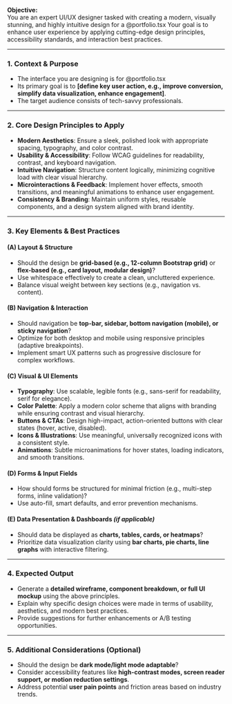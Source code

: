 
**Objective:**  
You are an expert UI/UX designer tasked with creating a modern, visually stunning, and highly intuitive design for a @portfolio.tsx  Your goal is to enhance user experience by applying cutting-edge design principles, accessibility standards, and interaction best practices.  

---

### **1. Context & Purpose**  
- The interface you are designing is for @portfolio.tsx
- Its primary goal is to **[define key user action, e.g., improve conversion, simplify data visualization, enhance engagement]**.  
- The target audience consists of tech-savvy professionals.

---

### **2. Core Design Principles to Apply**  
- **Modern Aesthetics**: Ensure a sleek, polished look with appropriate spacing, typography, and color contrast.  
- **Usability & Accessibility**: Follow WCAG guidelines for readability, contrast, and keyboard navigation.  
- **Intuitive Navigation**: Structure content logically, minimizing cognitive load with clear visual hierarchy.  
- **Microinteractions & Feedback**: Implement hover effects, smooth transitions, and meaningful animations to enhance user engagement.  
- **Consistency & Branding**: Maintain uniform styles, reusable components, and a design system aligned with brand identity.  

---

### **3. Key Elements & Best Practices**  
#### **(A) Layout & Structure**  
- Should the design be **grid-based (e.g., 12-column Bootstrap grid)** or **flex-based (e.g., card layout, modular design)**?  
- Use whitespace effectively to create a clean, uncluttered experience.  
- Balance visual weight between key sections (e.g., navigation vs. content).  

#### **(B) Navigation & Interaction**  
- Should navigation be **top-bar, sidebar, bottom navigation (mobile), or sticky navigation**?  
- Optimize for both desktop and mobile using responsive principles (adaptive breakpoints).  
- Implement smart UX patterns such as progressive disclosure for complex workflows.  

#### **(C) Visual & UI Elements**  
- **Typography**: Use scalable, legible fonts (e.g., sans-serif for readability, serif for elegance).  
- **Color Palette**: Apply a modern color scheme that aligns with branding while ensuring contrast and visual hierarchy.  
- **Buttons & CTAs**: Design high-impact, action-oriented buttons with clear states (hover, active, disabled).  
- **Icons & Illustrations**: Use meaningful, universally recognized icons with a consistent style.  
- **Animations**: Subtle microanimations for hover states, loading indicators, and smooth transitions.  

#### **(D) Forms & Input Fields**  
- How should forms be structured for minimal friction (e.g., multi-step forms, inline validation)?  
- Use auto-fill, smart defaults, and error prevention mechanisms.  

#### **(E) Data Presentation & Dashboards** *(if applicable)*  
- Should data be displayed as **charts, tables, cards, or heatmaps**?  
- Prioritize data visualization clarity using **bar charts, pie charts, line graphs** with interactive filtering.  

---

### **4. Expected Output**  
- Generate a **detailed wireframe, component breakdown, or full UI mockup** using the above principles.  
- Explain why specific design choices were made in terms of usability, aesthetics, and modern best practices.  
- Provide suggestions for further enhancements or A/B testing opportunities.  

---

### **5. Additional Considerations (Optional)**  
- Should the design be **dark mode/light mode adaptable**?  
- Consider accessibility features like **high-contrast modes, screen reader support, or motion reduction settings**.  
- Address potential **user pain points** and friction areas based on industry trends.